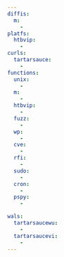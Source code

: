 ```yaml
---
diffis:
  m:
    -
platfs:
  htbvip:
    -
curls:
  tartarsauce:
    -
functions:
  unix:
    -
  m:
    -
  htbvip:
    -
  fuzz:
    -
  wp:
    -
  cve:
    -
  rfi:
    -
  sudo:
    -
  cron:
    -
  pspy:
    -

wals:
  tartarsaucewu:
    -
  tartarsaucevi:
    -
---
```


